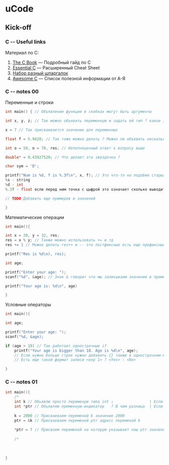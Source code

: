 # uCode
## Kick-off
### C -- Useful links

Материал по C: 
1. [The C Book](https://publications.gbdirect.co.uk//c_book/the_c_book.pdf) — Подробный гайд по C
2. [Essential C](http://cslibrary.stanford.edu/101/EssentialC.pdf)  — Расширенный Cheat Sheet
3. [Набор разный шпаргалок](https://www.rankred.com/useful-c-cheat-sheets/) 
4. [Awesome C](https://github.com/aleksandar-todorovic/awesome-c)  — Список полезной информации от А-Я

### C -- notes 00

Переменные и строки

```C
int main() { // Объявление функции в скобках могут быть аргументы

int x, y, z; // Так можно объявить переменную и задать ей тип ? какое значение у обьявленой перменой

x = 7 // Так присваивается значение для переменных

float f = 5.9428; // Так тоже можно делать ? Можно ли объявить несколько переменных через запятую

int o = 50, n = 70, res; // Неполноценный ответ к вопросу выше

double* = 0.43927520; // Что делает эта звездочка ?

char sym = 'D';

printf("Num is %d, f is %.3f\n", x, f); // Это что-то на подобие старых f строк в питоне. Возможные значения с %:
%s - string
%d - int 
%.3f - float если перед ним точка с цыфрой это означает сколько выводить точек после запятой 

// TODO Добавить еще примеров и значений

}
```

Математические операции

```C
int main(){

int x = 20, y = 32, res;
res = x % y; // Также можно использовать += и тд 
res += 1 // Можно делать res++ и -- это постфиксные есть еще префиксные операторы они работают раньше например если я хочу запринтить с 	 // постфиксным он сразу выведет число и только после этого сделает свою операцию

printf("Res is %d\n), res);

int age;

printf("Enter your age: ");
scanf("%d", &age); // Знак & говорит что мы записываем значение в пременую 

printf("Your age is: %d\n", age)

}
```

Условные операторы

```C
int main(){

int age;

printf("Enter your age: ");
scanf("%d, &age);

if (age > 18) // Так работает однострочные if
	printf("Your age is bigger than 18. Age is %d\n", age);
	// Если нужно больше строк нужно добавить {} также в однострочном можно использовать else 
	// Есть еще такой формат записи <exp 1> ? <Yes> : <No>

}
```
 
### C -- notes 01

```C
int main(){
    /*                                                                                                */
    int k // Обьявлю просто переменую типа int ↓                | Если вывести k получим 32764 ? Почему
    int *ptr // Обьявляю пременную-индикатор   ? В чем разница  | Если вывести ptr получим 0 
    
    k = 2000 // Присваеваем переменой k значение 2000
    ptr = &k // Присваеваем переменой ptr адресс переменой k
    
    *ptr = 7 // Присвоем переменой на которую указывает наш ptr значение 7 | Тперь k == 7 != 2000 :)
    
    /*                                                                                                */
    
    
    
}
```
